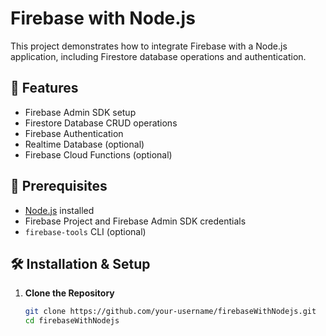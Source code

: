 # Firebase with Node.js

This project demonstrates how to integrate Firebase with a Node.js application, including Firestore database operations and authentication.

## 🚀 Features
- Firebase Admin SDK setup
- Firestore Database CRUD operations
- Firebase Authentication
- Realtime Database (optional)
- Firebase Cloud Functions (optional)

## 📌 Prerequisites
- [Node.js](https://nodejs.org/) installed
- Firebase Project and Firebase Admin SDK credentials
- `firebase-tools` CLI (optional)

## 🛠️ Installation & Setup

1. **Clone the Repository**  
   ```bash
   git clone https://github.com/your-username/firebaseWithNodejs.git
   cd firebaseWithNodejs
